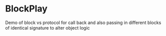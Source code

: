 # BlockPlay
Demo of block vs protocol for call back and  also passing in different blocks of identical signature to alter object logic
